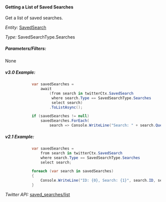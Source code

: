 #### Getting a List of Saved Searches

Get a list of saved searches.

*Entity:* [SavedSearch](../LINQ-to-Twitter-Entities/SavedSearch-Entity.md)

*Type:* SavedSearchType.Searches

##### Parameters/Filters:

None

##### v3.0 Example:

```c#
            var savedSearches =
                await
                    (from search in twitterCtx.SavedSearch
                     where search.Type == SavedSearchType.Searches
                     select search)
                    .ToListAsync();

            if (savedSearches != null)
                savedSearches.ForEach(
                    search => Console.WriteLine("Search: " + search.Query));
```

##### v2.1 Example:

```c#
            var savedSearches =
                from search in twitterCtx.SavedSearch
                where search.Type == SavedSearchType.Searches
                select search;

            foreach (var search in savedSearches)
            {
                Console.WriteLine("ID: {0}, Search: {1}", search.ID, search.Name);
            }
```

*Twitter API:* [saved_searches/list](https://dev.twitter.com/docs/api/1.1/get/saved_searches/list)